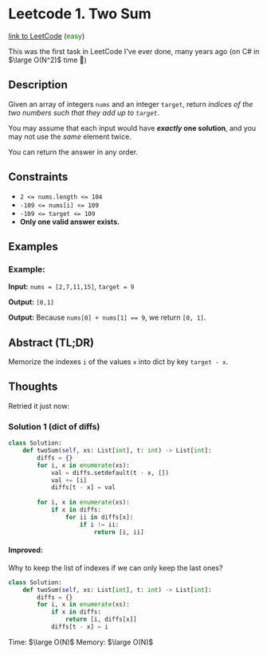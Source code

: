 # Leetcode 1. Two Sum

[link to LeetCode](https://leetcode.com/problems/two-sum/) (<span style="color:green">easy</span>)

This was the first task in LeetCode I've ever done, many years ago (on C# in $\large O(N^2)$ time 😬) 

## Description
Given an array of integers `nums` and an integer `target`, return _indices of the two numbers such that they add up to `target`_.

You may assume that each input would have **_exactly_ one solution**, and you may not use the _same_ element twice.

You can return the answer in any order.
## Constraints
-   `2 <= nums.length <= 104`
-   `-109 <= nums[i] <= 109`
-   `-109 <= target <= 109`
-   **Only one valid answer exists.**
## Examples
### Example:

**Input:** `nums = [2,7,11,15]`, `target = 9`

**Output:** `[0,1]`

**Output:** Because `nums[0] + nums[1] == 9`, we return `[0, 1]`.

## Abstract (TL;DR)
Memorize the indexes `i` of the values `x` into dict by key `target - x`.
## Thoughts

Retried it just now:
### Solution 1 (dict of diffs)
```python
class Solution:
    def twoSum(self, xs: List[int], t: int) -> List[int]:
        diffs = {}
        for i, x in enumerate(xs):
			val = diffs.setdefault(t - x, [])
			val += [i]
            diffs[t - x] = val
        
        for i, x in enumerate(xs):
            if x in diffs:
                for ii in diffs[x]:
                    if i != ii:
                        return [i, ii]
```

#### Improved:
Why to keep the list of indexes if we can only keep the last ones?
```python
class Solution:
    def twoSum(self, xs: List[int], t: int) -> List[int]:
        diffs = {}
        for i, x in enumerate(xs):
            if x in diffs:
                return [i, diffs[x]]
            diffs[t - x] = i
```

Time: $\large O(N)$
Memory: $\large O(N)$